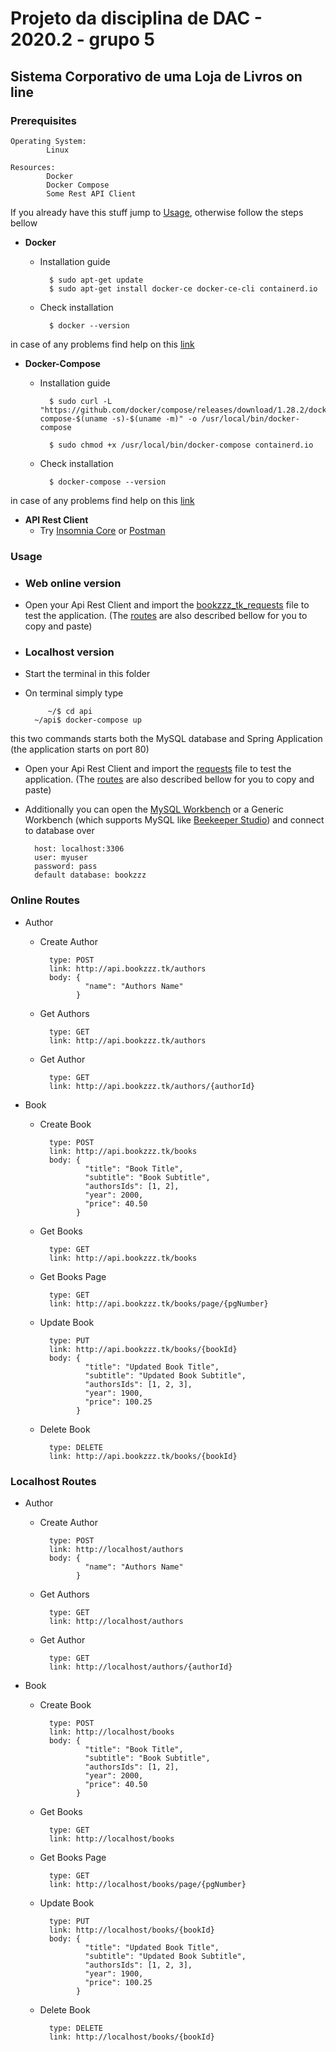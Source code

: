 # Projeto da disciplina de DAC - 2020.2 - grupo 5
## Sistema Corporativo de uma Loja de Livros on line


### Prerequisites
	Operating System: 
			Linux

	Resources: 
			Docker
			Docker Compose
			Some Rest API Client

If you already have this stuff jump to [Usage](#usage), otherwise follow the steps bellow
	
- **Docker**
	- Installation guide 
	
			$ sudo apt-get update
 			$ sudo apt-get install docker-ce docker-ce-cli containerd.io
	- Check installation
			
			$ docker --version
in case of any problems find help on this [link](https://docs.docker.com/engine/install/)
		
- **Docker-Compose**
	- Installation guide 
	
			$ sudo curl -L "https://github.com/docker/compose/releases/download/1.28.2/docker-compose-$(uname -s)-$(uname -m)" -o /usr/local/bin/docker-compose

 			$ sudo chmod +x /usr/local/bin/docker-compose containerd.io
	- Check installation
			
			$ docker-compose --version
in case of any problems find help on this [link](https://docs.docker.com/compose/install/)
- **API Rest Client** 
	- Try [Insomnia Core](https://insomnia.rest/download/core/?&ref=) or [Postman](https://www.postman.com/downloads/)

### Usage
- ### Web online version
- Open your Api Rest Client and import the [bookzzz_tk_requests](./bookzzz_tk_requests) file to test the application. (The [routes](#online-routes) are also described bellow for you to copy and paste)

- ### Localhost version
- Start the terminal in this folder
- On terminal simply type
		
		   ~/$ cd api
		~/api$ docker-compose up 
this two commands starts both the MySQL database and Spring Application (the application starts on port 80)
- Open your Api Rest Client and import the [requests](./requests) file to test the application. (The [routes](#localhost-routes) are also described bellow for you to copy and paste)
- Additionally you can open the [MySQL Workbench](https://www.mysql.com/products/workbench/) or a Generic Workbench (which supports MySQL like [Beekeeper Studio](https://www.beekeeperstudio.io/)) and connect to database over 

		host: localhost:3306
		user: myuser
		password: pass
		default database: bookzzz

### Online Routes
- Author
	- Create Author

			type: POST
			link: http://api.bookzzz.tk/authors
			body: {
					"name": "Authors Name"
				  }
	- Get Authors

			type: GET
			link: http://api.bookzzz.tk/authors
			
	- Get Author

			type: GET
			link: http://api.bookzzz.tk/authors/{authorId}
			


- Book
	- Create Book

			type: POST
			link: http://api.bookzzz.tk/books
			body: {
					"title": "Book Title",
					"subtitle": "Book Subtitle",
					"authorsIds": [1, 2],
					"year": 2000,
					"price": 40.50
				  }
	
	- Get Books

			type: GET
			link: http://api.bookzzz.tk/books
	
	- Get Books Page

			type: GET
			link: http://api.bookzzz.tk/books/page/{pgNumber}

	- Update Book

			type: PUT
			link: http://api.bookzzz.tk/books/{bookId}
			body: {
					"title": "Updated Book Title",
					"subtitle": "Updated Book Subtitle",
					"authorsIds": [1, 2, 3],
					"year": 1900,
					"price": 100.25
				  }
	- Delete Book

			type: DELETE
			link: http://api.bookzzz.tk/books/{bookId}

### Localhost Routes
- Author
	- Create Author

			type: POST
			link: http://localhost/authors
			body: {
					"name": "Authors Name"
				  }
	- Get Authors

			type: GET
			link: http://localhost/authors
			
	- Get Author

			type: GET
			link: http://localhost/authors/{authorId}
			


- Book
	- Create Book

			type: POST
			link: http://localhost/books
			body: {
					"title": "Book Title",
					"subtitle": "Book Subtitle",
					"authorsIds": [1, 2],
					"year": 2000,
					"price": 40.50
				  }
	
	- Get Books

			type: GET
			link: http://localhost/books
	
	- Get Books Page

			type: GET
			link: http://localhost/books/page/{pgNumber}

	- Update Book

			type: PUT
			link: http://localhost/books/{bookId}
			body: {
					"title": "Updated Book Title",
					"subtitle": "Updated Book Subtitle",
					"authorsIds": [1, 2, 3],
					"year": 1900,
					"price": 100.25
				  }
	- Delete Book

			type: DELETE
			link: http://localhost/books/{bookId}




